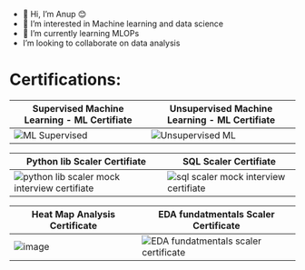 - 👋 Hi, I’m Anup 😊
- 👀 I’m interested in Machine learning and data science
- 🌱 I’m currently learning MLOPs
- I’m looking to collaborate on data analysis

# Certifications:    

|     **Supervised Machine Learning - ML Certifiate**             |        **Unsupervised Machine Learning - ML Certifiate**        |
|-----------------------------------------------------------------|-----------------------------------------------------------------|
| ![ML Supervised](https://github.com/data-skywalker1/data-skywalker1/assets/144556381/cf54a092-fe55-4605-9508-807a6fed99a9) | ![Unsupervised ML](https://github.com/data-skywalker1/data-skywalker1/assets/144556381/bdc715a4-362b-47a4-a767-41776a52b769) |



|     **Python lib Scaler Certifiate**                              |                      **SQL Scaler Certifiate**                  |  
|-------------------------------------------------------------------|-----------------------------------------------------------------|
| ![python lib scaler mock interview certifiate](https://github.com/data-skywalker1/data-skywalker1/assets/144556381/e828e634-582c-425f-a5f6-308d7855c8a8) | ![sql scaler mock interview certifiate](https://github.com/data-skywalker1/data-skywalker1/assets/144556381/54aa5118-fc00-4b9e-acac-329dd7e6fa39) |

|           **Heat Map Analysis Certificate**                     |          **EDA fundatmentals Scaler Certificate**                |
|-----------------------------------------------------------------|------------------------------------------------------------------|
| ![image](https://github.com/data-skywalker1/data-skywalker1/assets/144556381/b390c2b0-fdae-4680-9cad-3a805746c880) | ![EDA fundatmentals scaler certificate](https://github.com/data-skywalker1/data-skywalker1/assets/144556381/adc53b39-c7aa-4580-8f81-2a16df521e99) |





